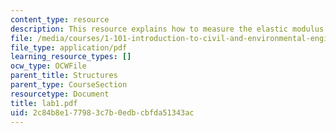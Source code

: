 ```yaml
---
content_type: resource
description: This resource explains how to measure the elastic modulus of steel.
file: /media/courses/1-101-introduction-to-civil-and-environmental-engineering-design-i-fall-2005/2c84b8e177983c7b0edbcbfda51343ac_lab1.pdf
file_type: application/pdf
learning_resource_types: []
ocw_type: OCWFile
parent_title: Structures
parent_type: CourseSection
resourcetype: Document
title: lab1.pdf
uid: 2c84b8e1-7798-3c7b-0edb-cbfda51343ac
---
```

